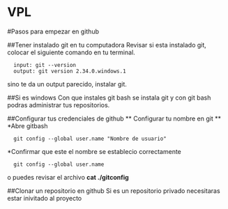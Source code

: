 # VPL

#Pasos para empezar en github

##Tener instalado git en tu computadora
Revisar si esta instalado git, colocar el siguiente comando en tu terminal.
```
  input: git --version
  output: git version 2.34.0.windows.1
```
sino te da un output parecido, instalar git.

##Si es windows
Con que instales git bash se instala git y con git bash podras administrar tus repositorios.

##Configurar tus credenciales de github
  ** Configurar tu nombre en git **
  *Abre gitbash
```
  git config --global user.name "Nombre de usuario"  
```
  *Confirmar que este el nombre se establecio correctamente
```
  git config --global user.name 
```
  o puedes revisar el archivo **cat ./gitconfig**

##Clonar un repositorio en github
  Si es un repositorio privado necesitaras estar inivitado al proyecto
